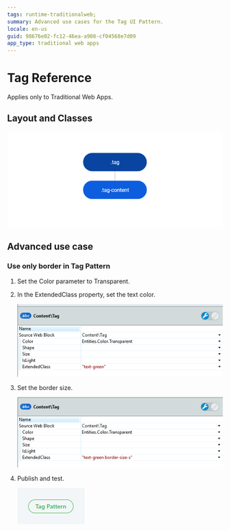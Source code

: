```yaml
---
tags: runtime-traditionalweb; 
summary: Advanced use cases for the Tag UI Pattern.
locale: en-us
guid: 98676e02-fc12-46ea-a908-cf04568e7d09
app_type: traditional web apps
---
```


# Tag Reference

<div class="info" markdown="1">

Applies only to Traditional Web Apps.

</div>

## Layout and Classes

![](<images/tag-3-diag.png>)

## Advanced use case

### Use only border in Tag Pattern

1. Set the Color parameter to Transparent.

1. In the ExtendedClass property, set the text color.

    ![](<images/tag-4-ss.png>)

1. Set the border size.

    ![](<images/tag-5-ss.png>)

1. Publish and test.

    ![](<images/tag-6.png>)
